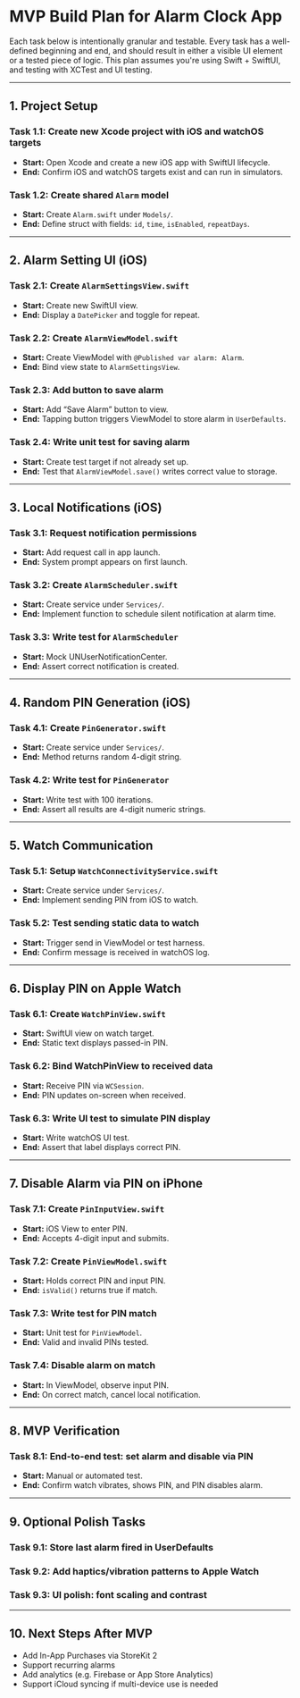 # MVP Build Plan for Alarm Clock App

Each task below is intentionally granular and testable. Every task has a well-defined beginning and end, and should result in either a visible UI element or a tested piece of logic. This plan assumes you're using Swift + SwiftUI, and testing with XCTest and UI testing.

---

## 1. Project Setup

### Task 1.1: Create new Xcode project with iOS and watchOS targets

- **Start:** Open Xcode and create a new iOS app with SwiftUI lifecycle.
- **End:** Confirm iOS and watchOS targets exist and can run in simulators.

### Task 1.2: Create shared `Alarm` model

- **Start:** Create `Alarm.swift` under `Models/`.
- **End:** Define struct with fields: `id`, `time`, `isEnabled`, `repeatDays`.

---

## 2. Alarm Setting UI (iOS)

### Task 2.1: Create `AlarmSettingsView.swift`

- **Start:** Create new SwiftUI view.
- **End:** Display a `DatePicker` and toggle for repeat.

### Task 2.2: Create `AlarmViewModel.swift`

- **Start:** Create ViewModel with `@Published var alarm: Alarm`.
- **End:** Bind view state to `AlarmSettingsView`.

### Task 2.3: Add button to save alarm

- **Start:** Add “Save Alarm” button to view.
- **End:** Tapping button triggers ViewModel to store alarm in `UserDefaults`.

### Task 2.4: Write unit test for saving alarm

- **Start:** Create test target if not already set up.
- **End:** Test that `AlarmViewModel.save()` writes correct value to storage.

---

## 3. Local Notifications (iOS)

### Task 3.1: Request notification permissions

- **Start:** Add request call in app launch.
- **End:** System prompt appears on first launch.

### Task 3.2: Create `AlarmScheduler.swift`

- **Start:** Create service under `Services/`.
- **End:** Implement function to schedule silent notification at alarm time.

### Task 3.3: Write test for `AlarmScheduler`

- **Start:** Mock UNUserNotificationCenter.
- **End:** Assert correct notification is created.

---

## 4. Random PIN Generation (iOS)

### Task 4.1: Create `PinGenerator.swift`

- **Start:** Create service under `Services/`.
- **End:** Method returns random 4-digit string.

### Task 4.2: Write test for `PinGenerator`

- **Start:** Write test with 100 iterations.
- **End:** Assert all results are 4-digit numeric strings.

---

## 5. Watch Communication

### Task 5.1: Setup `WatchConnectivityService.swift`

- **Start:** Create service under `Services/`.
- **End:** Implement sending PIN from iOS to watch.

### Task 5.2: Test sending static data to watch

- **Start:** Trigger send in ViewModel or test harness.
- **End:** Confirm message is received in watchOS log.

---

## 6. Display PIN on Apple Watch

### Task 6.1: Create `WatchPinView.swift`

- **Start:** SwiftUI view on watch target.
- **End:** Static text displays passed-in PIN.

### Task 6.2: Bind WatchPinView to received data

- **Start:** Receive PIN via `WCSession`.
- **End:** PIN updates on-screen when received.

### Task 6.3: Write UI test to simulate PIN display

- **Start:** Write watchOS UI test.
- **End:** Assert that label displays correct PIN.

---

## 7. Disable Alarm via PIN on iPhone

### Task 7.1: Create `PinInputView.swift`

- **Start:** iOS View to enter PIN.
- **End:** Accepts 4-digit input and submits.

### Task 7.2: Create `PinViewModel.swift`

- **Start:** Holds correct PIN and input PIN.
- **End:** `isValid()` returns true if match.

### Task 7.3: Write test for PIN match

- **Start:** Unit test for `PinViewModel`.
- **End:** Valid and invalid PINs tested.

### Task 7.4: Disable alarm on match

- **Start:** In ViewModel, observe input PIN.
- **End:** On correct match, cancel local notification.

---

## 8. MVP Verification

### Task 8.1: End-to-end test: set alarm and disable via PIN

- **Start:** Manual or automated test.
- **End:** Confirm watch vibrates, shows PIN, and PIN disables alarm.

---

## 9. Optional Polish Tasks

### Task 9.1: Store last alarm fired in UserDefaults

### Task 9.2: Add haptics/vibration patterns to Apple Watch

### Task 9.3: UI polish: font scaling and contrast

---

## 10. Next Steps After MVP

- Add In-App Purchases via StoreKit 2
- Support recurring alarms
- Add analytics (e.g. Firebase or App Store Analytics)
- Support iCloud syncing if multi-device use is needed
